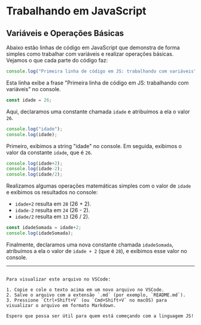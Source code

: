 <h1> Trabalhando em JavaScript </h1>

<h2> Variáveis e Operações Básicas </h2>
  

Abaixo estão linhas de código em JavaScript que demonstra de forma simples como trabalhar com variáveis e realizar operações básicas. Vejamos o que cada parte do código faz:

```javascript
console.log("Primeira linha de código em JS: trabalhando com variáveis");
```
Esta linha exibe a frase "Primeira linha de código em JS: trabalhando com variáveis" no console.

```javascript
const idade = 26;
```
Aqui, declaramos uma constante chamada `idade` e atribuímos a ela o valor `26`.

```javascript
console.log("idade");
console.log(idade);
```
Primeiro, exibimos a string "idade" no console. Em seguida, exibimos o valor da constante `idade`, que é `26`.

```javascript
console.log(idade+2);
console.log(idade-2);
console.log(idade/2);
```
Realizamos algumas operações matemáticas simples com o valor de `idade` e exibimos os resultados no console:

- `idade+2` resulta em `28` (26 + 2).
- `idade-2` resulta em `24` (26 - 2).
- `idade/2` resulta em `13` (26 / 2).

```javascript
const idadeSomada = idade+2;
console.log(idadeSomada);
```
Finalmente, declaramos uma nova constante chamada `idadeSomada`, atribuímos a ela o valor de `idade + 2` (que é `28`), e exibimos esse valor no console.

---
```

Para visualizar este arquivo no VSCode:

1. Copie e cole o texto acima em um novo arquivo no VSCode.
2. Salve o arquivo com a extensão `.md` (por exemplo, `README.md`).
3. Pressione `Ctrl+Shift+V` (ou `Cmd+Shift+V` no macOS) para visualizar o arquivo em formato Markdown.

Espero que possa ser útil para quem está começando com a linguagem JS!